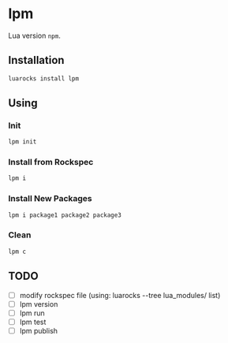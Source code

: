 # lpm

Lua version `npm`.

## Installation

```bash
luarocks install lpm
```

## Using

### Init

```bash
lpm init
```

### Install from Rockspec

```bash
lpm i
```

### Install New Packages

```bash
lpm i package1 package2 package3
```

### Clean

```bash
lpm c
```

## TODO

- [ ] modify rockspec file (using: luarocks --tree lua_modules/ list)
- [ ] lpm version
- [ ] lpm run
- [ ] lpm test
- [ ] lpm publish
